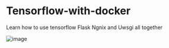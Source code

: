 # Tensorflow-with-docker
Learn how to use tensorflow Flask Ngnix and Uwsgi all together 

![image](https://user-images.githubusercontent.com/39345855/90325542-ea516c00-df4a-11ea-9d16-7dd5db0a3729.png)

